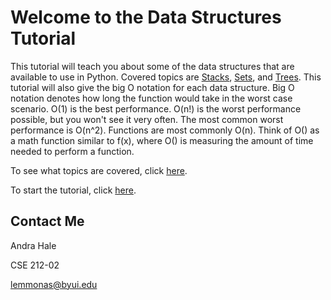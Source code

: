 # Welcome to the Data Structures Tutorial

This tutorial will teach you about some of the data structures that are available to use in Python. Covered topics are [Stacks](1-stacks.md), [Sets](2-sets.md), and [Trees](3-trees.md). This tutorial will also give the big O notation for each data structure. Big O notation denotes how long the function would take in the worst case scenario. O(1) is the best performance. O(n!) is the worst performance possible, but you won't see it very often. The most common worst performance is O(n^2). Functions are most commonly O(n). Think of O() as a math function similar to f(x), where O() is measuring the amount of time needed to perform a function.

To see what topics are covered, click [here](Outline.md).

To start the tutorial, click [here](1-stacks.md).

## Contact Me
Andra Hale

CSE 212-02

lemmonas@byui.edu
